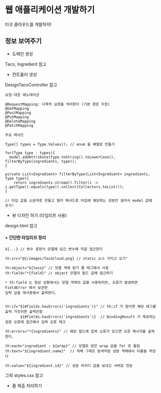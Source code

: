 # 웹 애플리케이션 개발하기

타코 클라우드를 개발하자! 

## 정보 보여주기 

* 도메인 생성

Taco, Ingredient 참고

* 컨트롤러 생성

DesignTacoController 참고

```
요청-대응 애노테이션

@RequestMapping: 다목적 요청을 처리한다 (기본 경로 지정)
@GetMapping
@PostMapping
@PutMapping
@DeleteMapping
@PatchMapping
```

```
주요 메서드

Type[] types = Type.Values(); // enum 을 배열로 만들기 

for(Type type : types){
  model.addAttribute(type.toString().toLowerCase(), filterByType(ingredients, type));
} 

pirvate List<Ingredient> filterByType(List<Ingredient> ingredients, Type type){
    return ingredients.stream().filter(i -> i.getType().equals(type)).collect(Collectors.toList());
}

// 타입 값을 소문자로 만들고 필터 메서드로 타입에 해당하는 성분만 걸러서 model 값에 추가!
```

* 뷰 디자인 하기 (타임리프 사용) 

design.html 참고

#### + 간단한 타임리프 정리
```
${...} // 변수 표현식 모델에 담긴 변수에 직접 접근한다

th:src="@{/images/TacoCloud.png} // static 소스 가지고 오기"

th:object="${taco}" // 모델 객체 받기 폼 태그에서 사용
th:field="*{field}" // object 모델의 필드 값에 접근하기

* th:field 는 정상 상황에서는 모델 객체의 값을 사용하지만, 오류가 발생하면 FieldError 에서 보관한
입력 값을 재사용해서 출력한다.


th:if="${#fields.hasErrors('ingredients')}" // th:if 가 참이면 해당 태그를 출력 거짓이면 출력안함
       ${#fields.hasErrors('ingredients')}  // BindingResult 가 제공하는 검증 오류에 접근해서 입력 오류 체크

th:errors="*{ingredients}" // 해당 필드에 입력 오류가 있으면 오류 메시지를 출력한다.

th:each="ingredient : ${wrap}" // 모델로 받은 wrap 값을 for 로 돌림
th:text="${ingredient.name}"  // 객체 그래프 탐색처럼 성분 객체에서 이름을 꺼낸다

th:value="${ingredient.id}" // 성분 아이디 값을 보내고 서버로 전송

``` 
그외 styles.css 참고

* 폼 제출 처리하기


